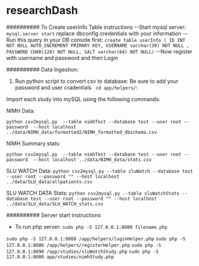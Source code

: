 # researchDash

########## To Create userInfo Table instructions
--Start mysql server: `mysql.server start`
	replace dbconfig credentials with your information
--Run this query in your DB console first:
	`create table userInfo ( ID INT NOT NULL AUTO_INCREMENT PRIMARY KEY, USERNAME varchar(30) NOT NULL , PASSWORD CHAR(128) NOT NULL, SALT varchar(64) NOT NULL)`
--Now register with username and password and then Login


########## Data Ingestion:
1) Run python script to convert csv to database:
Be sure to add your password and user cradentials
 ` cd app/helpers/`:

Import each study into mySQL using the following commands:

NIMH Data:

`python csv2mysql.py  --table nimhTest --database test --user root --password  --host localhost ../data/NIMH_data/formatted2/NIMH_formatted_dbschema.csv`

NIMH Summary stats:

`python csv2mysql.py  --table nimhTest --database test --user root --password  --host localhost ../data/NIMH_data/stats.csv`

SLU WATCH Data:
`python csv2mysql.py --table sluWatch --database test --user root --password "" --host localhost ../data/SLU_data/allpatients.csv`

SLU WATCH DATA Stats:
`python csv2mysql.py --table sluWatchStats --database test --user root --password "" --host localhost ../data/SLU_data/SLU_WATCH_stats.csv`

########## Server start instructions
- To run php server: `sudo php -S 127.0.0.1:8080 filename.php`

`sudo php -S 127.0.0.1:8088 /app/helpers/loginHelper.php`
`sudo php -S 127.0.0.1:8086 /app/helpers/registerHelper.php`
`sudo php -S 127.0.0.1:8090 /app/studies/sluWatchStudy.php`
`sudo php -S 127.0.0.1:8080 app/studies/nimhStudy.php`


